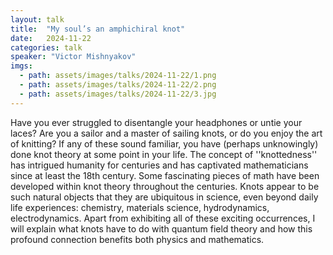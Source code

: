 ```yaml
---
layout: talk
title:  "My soul’s an amphichiral knot"
date:   2024-11-22
categories: talk
speaker: "Victor Mishnyakov"
imgs:
  - path: assets/images/talks/2024-11-22/1.png
  - path: assets/images/talks/2024-11-22/2.png
  - path: assets/images/talks/2024-11-22/3.jpg
---
```

Have you ever struggled to disentangle your headphones or untie your laces? Are you a sailor and a master of sailing knots, or do you enjoy the art of knitting? If any of these sound familiar, you have (perhaps unknowingly) done knot theory at some point in your life. The concept of ''knottedness'' has intrigued humanity for centuries and has captivated mathematicians since at least the 18th century.  Some fascinating pieces of math have been developed within knot theory throughout the centuries. Knots appear to be such natural objects that they are ubiquitous in science, even beyond daily life experiences: chemistry, materials science, hydrodynamics, electrodynamics. Apart from exhibiting all of these exciting occurrences, I will explain what knots have to do with quantum field theory and how this profound connection benefits both physics and mathematics.

